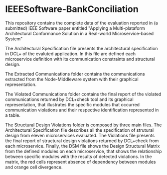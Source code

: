 # IEEESoftware-BankConciliation
This repository contains the complete data of the evaluation reported in (a submitted) IEEE Software paper entitled "Applying a Multi-plataform Architectural Conformance Solution in a Real-world Microservice-based System" 

The Architectural Specification file presents the architectural specification in DCL+ of the evaluted application. In this file are defined each microservice definition with its communication constraints and structural design.  

The Extracted Communications folder contains the communications extracted from the Node-Middleware system with their graphical representation.

The Violated Communications folder contains the final report of the violated communications returned by DCL+check tool and its graphical representation, that illustrates the specific modules that occurred communication violations and their respective identification represented in a table. 

The Structural Design Violations folder is composed by three main files. The Architectural Specification file describes all the specification of strutural design from eleven microservices evaluated. The Violations file presents the final report of structural design violations returned by DCL+check from each microservice. Finally, the DSM file shows the Design Structural Matrix from the defined modules on each microservice, that shows the relationship between specific modules with the results of detected violations. In the matrix, the red cells represent absence of dependency between modules and orange cell divergence.
